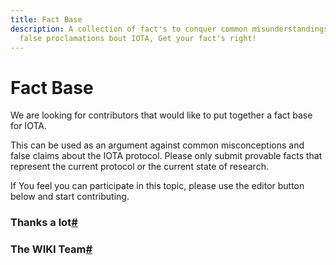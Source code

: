 ```yaml
---
title: Fact Base
description: A collection of fact's to conquer common misunderstandings and
  false proclamations bout IOTA, Get your fact's right!
---
```


# Fact Base

We are looking for contributors that would like to put together a fact base for IOTA.

This can be used as an argument against common misconceptions and false claims about the IOTA protocol. Please only submit provable facts that represent the current protocol or the current state of research.

If You feel you can participate in this topic, please use the editor button below and start contributing.

### Thanks a lot[#](https://wiki.iota.org/docs/learn/networks/network-token-migration#thanks-a-lot)

### The WIKI Team[#](https://wiki.iota.org/docs/learn/networks/network-token-migration#the-wiki-team)

